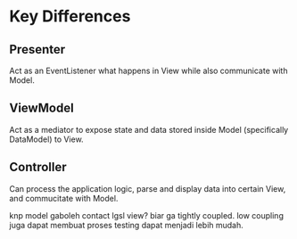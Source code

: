 # Key Differences

## Presenter

Act as an EventListener what happens in View while also communicate with Model.

## ViewModel

Act as a mediator to expose state and data stored inside Model (specifically DataModel) to View.

## Controller

Can process the application logic, parse and display data into certain View, and commucitate with Model.

knp model gaboleh contact lgsl view? biar ga tightly coupled. low coupling juga dapat membuat proses testing dapat menjadi lebih mudah.
